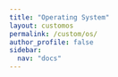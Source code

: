 ```yaml
---
title: "Operating System"
layout: customos
permalink: /custom/os/
author_profile: false
sidebar:
  nav: "docs"
---
```

